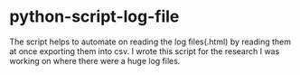 # python-script-log-file
The script helps to automate on reading the log files(.html) by reading them at once exporting them into csv. 
I wrote this script for the research I was working on where there were a huge log files.
